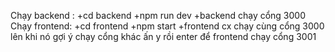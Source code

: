 Chạy backend :
+cd backend
+npm run dev
+backend chạy cổng 3000
Chạy frontend:
+cd frontend
+npm start
+frontend cx chạy cùng cổng 3000 lên khi nó gợi ý chạy cổng khác ấn y rồi enter để frontend chạy cổng 3001

